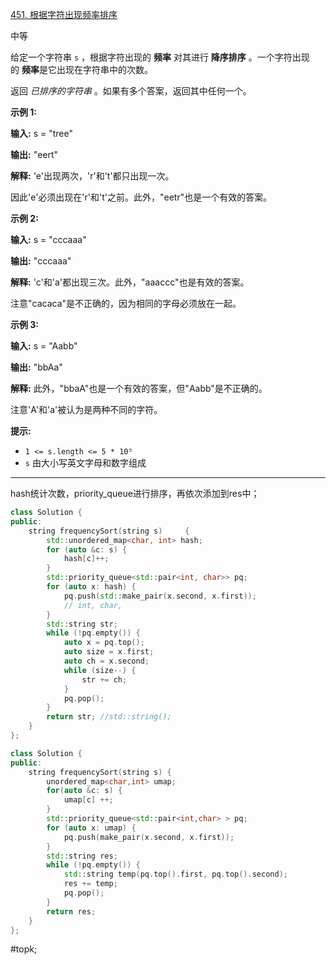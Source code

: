 [451. 根据字符出现频率排序](https://leetcode.cn/problems/sort-characters-by-frequency/)

中等

给定一个字符串 `s` ，根据字符出现的 **频率** 对其进行 **降序排序** 。一个字符出现的 **频率**是它出现在字符串中的次数。

返回 _已排序的字符串_ 。如果有多个答案，返回其中任何一个。

**示例 1:**

**输入:** s = "tree"

**输出:** "eert"

**解释:** 'e'出现两次，'r'和't'都只出现一次。

因此'e'必须出现在'r'和't'之前。此外，"eetr"也是一个有效的答案。

**示例 2:**

**输入:** s = "cccaaa"

**输出:** "cccaaa"

**解释:** 'c'和'a'都出现三次。此外，"aaaccc"也是有效的答案。

注意"cacaca"是不正确的，因为相同的字母必须放在一起。

**示例 3:**

**输入:** s = "Aabb"

**输出:** "bbAa"

**解释:** 此外，"bbaA"也是一个有效的答案，但"Aabb"是不正确的。

注意'A'和'a'被认为是两种不同的字符。

**提示:**

- `1 <= s.length <= 5 * 10⁵`
- `s` 由大小写英文字母和数字组成

---- ----
hash统计次数，priority_queue进行排序，再依次添加到res中；
```cpp
class Solution {
public:
    string frequencySort(string s)     {   
        std::unordered_map<char, int> hash;
        for (auto &c: s) {
            hash[c]++;
        }   
        std::priority_queue<std::pair<int, char>> pq; 
        for (auto x: hash) {
            pq.push(std::make_pair(x.second, x.first));
            // int, char,
        }   
        std::string str;
        while (!pq.empty()) {
            auto x = pq.top();
            auto size = x.first;
            auto ch = x.second;
            while (size--) {
                str += ch; 
            }   
            pq.pop();
        }   
        return str; //std::string();
    }   
};
```

```cpp
class Solution {
public:
    string frequencySort(string s) {
        unordered_map<char,int> umap;
        for(auto &c: s) {
            umap[c] ++;
        }
        std::priority_queue<std::pair<int,char> > pq;
        for (auto x: umap) {
            pq.push(make_pair(x.second, x.first));
        }
        std::string res;
        while (!pq.empty()) {
            std::string temp(pq.top().first, pq.top().second);
            res += temp;
            pq.pop();
        }
        return res;
    }
};
```
#topk;